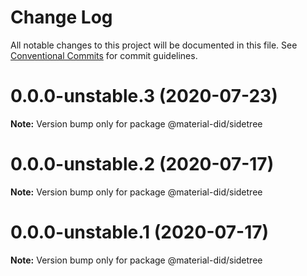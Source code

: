 # Change Log

All notable changes to this project will be documented in this file.
See [Conventional Commits](https://conventionalcommits.org) for commit guidelines.

# 0.0.0-unstable.3 (2020-07-23)

**Note:** Version bump only for package @material-did/sidetree





# 0.0.0-unstable.2 (2020-07-17)

**Note:** Version bump only for package @material-did/sidetree





# 0.0.0-unstable.1 (2020-07-17)

**Note:** Version bump only for package @material-did/sidetree
